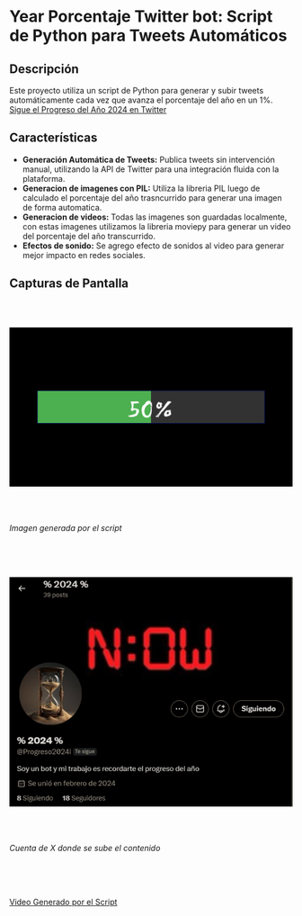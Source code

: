 # Year Porcentaje Twitter bot: Script de Python para Tweets Automáticos 

## Descripción
Este proyecto utiliza un script de Python para generar y subir tweets automáticamente cada vez que avanza el porcentaje del año en un 1%.
<br>
[Sigue el Progreso del Año 2024 en Twitter](https://x.com/Progreso2024)

## Características
- **Generación Automática de Tweets:** Publica tweets sin intervención manual, utilizando la API de Twitter para una integración fluida con la plataforma.
- **Generacion de imagenes con PIL:** Utiliza  la libreria PIL luego de calculado el porcentaje del año trasncurrido para generar una imagen de forma automatica.
- **Generacion de videos:** Todas las imagenes son guardadas localmente, con estas imagenes utilizamos la libreria moviepy para generar un video del porcentaje del año transcurrido.
- **Efectos de sonido:** Se agrego efecto de sonidos al video para generar mejor impacto en redes sociales.


## Capturas de Pantalla

<br>
<br>

![Ejemplo de Imagen generada](https://github.com/AlanJimenez353/YearPorcetageTwitterBot/blob/master/Resources/gitResources/barra_de_carga_50.png)

<br>
<br>

*Imagen generada por el script*

<br>
<br>
<br>

![Cuenta de X](https://github.com/AlanJimenez353/YearPorcetageTwitterBot/blob/master/Resources/gitResources/Account.png)

<br>
<br>

*Cuenta de X donde se sube el contenido*

<br>
<br>
<br>

[Video Generado por el Script](https://x.com/Progreso2024i/status/1811824905035391363)

